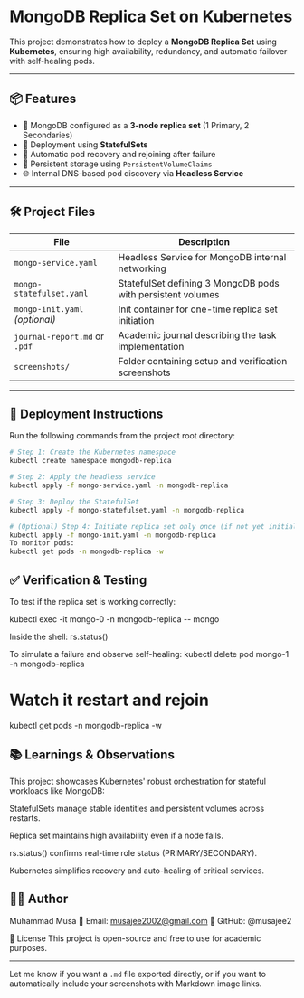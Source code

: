 # MongoDB Replica Set on Kubernetes

This project demonstrates how to deploy a **MongoDB Replica Set** using **Kubernetes**, ensuring high availability, redundancy, and automatic failover with self-healing pods.

---

## 📦 Features

- 🧩 MongoDB configured as a **3-node replica set** (1 Primary, 2 Secondaries)
- 🐳 Deployment using **StatefulSets**
- 🔁 Automatic pod recovery and rejoining after failure
- 📂 Persistent storage using `PersistentVolumeClaims`
- 🌐 Internal DNS-based pod discovery via **Headless Service**

---

## 🛠️ Project Files

| File | Description |
|------|-------------|
| `mongo-service.yaml`       | Headless Service for MongoDB internal networking |
| `mongo-statefulset.yaml`   | StatefulSet defining 3 MongoDB pods with persistent volumes |
| `mongo-init.yaml` *(optional)* | Init container for one-time replica set initiation |
| `journal-report.md` or `.pdf` | Academic journal describing the task implementation |
| `screenshots/`             | Folder containing setup and verification screenshots |

---

## 🚀 Deployment Instructions

Run the following commands from the project root directory:

```bash
# Step 1: Create the Kubernetes namespace
kubectl create namespace mongodb-replica

# Step 2: Apply the headless service
kubectl apply -f mongo-service.yaml -n mongodb-replica

# Step 3: Deploy the StatefulSet
kubectl apply -f mongo-statefulset.yaml -n mongodb-replica

# (Optional) Step 4: Initiate replica set only once (if not yet initialized)
kubectl apply -f mongo-init.yaml -n mongodb-replica
To monitor pods:
kubectl get pods -n mongodb-replica -w
```

## ✅ Verification & Testing
To test if the replica set is working correctly:

kubectl exec -it mongo-0 -n mongodb-replica -- mongo

Inside the shell:
rs.status()

To simulate a failure and observe self-healing:
kubectl delete pod mongo-1 -n mongodb-replica

# Watch it restart and rejoin
kubectl get pods -n mongodb-replica -w

## 📚 Learnings & Observations
This project showcases Kubernetes' robust orchestration for stateful workloads like MongoDB:

StatefulSets manage stable identities and persistent volumes across restarts.

Replica set maintains high availability even if a node fails.

rs.status() confirms real-time role status (PRIMARY/SECONDARY).

Kubernetes simplifies recovery and auto-healing of critical services.

## 👨‍💻 Author
Muhammad Musa
📧 Email: musajee2002@gmail.com
🔗 GitHub: @musajee2

📝 License
This project is open-source and free to use for academic purposes.

---

Let me know if you want a `.md` file exported directly, or if you want to automatically include your screenshots with Markdown image links.






